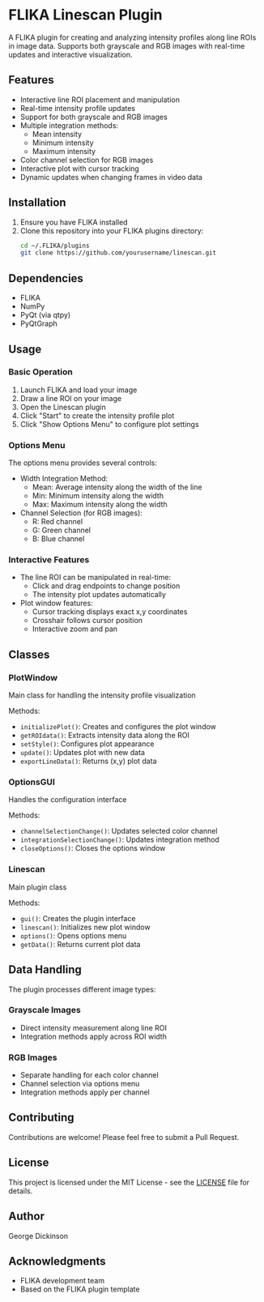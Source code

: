 # FLIKA Linescan Plugin

A FLIKA plugin for creating and analyzing intensity profiles along line ROIs in image data. Supports both grayscale and RGB images with real-time updates and interactive visualization.

## Features

- Interactive line ROI placement and manipulation
- Real-time intensity profile updates
- Support for both grayscale and RGB images
- Multiple integration methods:
  - Mean intensity
  - Minimum intensity
  - Maximum intensity
- Color channel selection for RGB images
- Interactive plot with cursor tracking
- Dynamic updates when changing frames in video data

## Installation

1. Ensure you have FLIKA installed
2. Clone this repository into your FLIKA plugins directory:
   ```bash
   cd ~/.FLIKA/plugins
   git clone https://github.com/yourusername/linescan.git
   ```

## Dependencies

- FLIKA
- NumPy
- PyQt (via qtpy)
- PyQtGraph

## Usage

### Basic Operation

1. Launch FLIKA and load your image
2. Draw a line ROI on your image
3. Open the Linescan plugin
4. Click "Start" to create the intensity profile plot
5. Click "Show Options Menu" to configure plot settings

### Options Menu

The options menu provides several controls:

- Width Integration Method:
  - Mean: Average intensity along the width of the line
  - Min: Minimum intensity along the width
  - Max: Maximum intensity along the width
- Channel Selection (for RGB images):
  - R: Red channel
  - G: Green channel
  - B: Blue channel

### Interactive Features

- The line ROI can be manipulated in real-time:
  - Click and drag endpoints to change position
  - The intensity plot updates automatically
- Plot window features:
  - Cursor tracking displays exact x,y coordinates
  - Crosshair follows cursor position
  - Interactive zoom and pan

## Classes

### PlotWindow
Main class for handling the intensity profile visualization

Methods:
- `initializePlot()`: Creates and configures the plot window
- `getROIdata()`: Extracts intensity data along the ROI
- `setStyle()`: Configures plot appearance
- `update()`: Updates plot with new data
- `exportLineData()`: Returns (x,y) plot data

### OptionsGUI
Handles the configuration interface

Methods:
- `channelSelectionChange()`: Updates selected color channel
- `integrationSelectionChange()`: Updates integration method
- `closeOptions()`: Closes the options window

### Linescan
Main plugin class

Methods:
- `gui()`: Creates the plugin interface
- `linescan()`: Initializes new plot window
- `options()`: Opens options menu
- `getData()`: Returns current plot data

## Data Handling

The plugin processes different image types:

### Grayscale Images
- Direct intensity measurement along line ROI
- Integration methods apply across ROI width

### RGB Images
- Separate handling for each color channel
- Channel selection via options menu
- Integration methods apply per channel

## Contributing

Contributions are welcome! Please feel free to submit a Pull Request.

## License

This project is licensed under the MIT License - see the [LICENSE](LICENSE) file for details.

## Author

George Dickinson

## Acknowledgments

- FLIKA development team
- Based on the FLIKA plugin template
